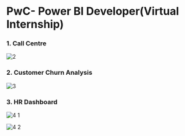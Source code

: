 # PwC- Power BI Developer(Virtual Internship)

### 1. Call Centre

  ![2](https://github.com/user-attachments/assets/0db3ae61-d009-472f-b1cf-81b313b78ccd)
  

### 2. Customer Churn Analysis
    
  ![3](https://github.com/user-attachments/assets/db47797d-64e8-4362-9298-feee87cae922)

  
### 3. HR Dashboard


  ![4 1](https://github.com/user-attachments/assets/acf48556-374a-4df3-9ea4-e135858e5eb8)
  
  ![4 2](https://github.com/user-attachments/assets/9a864d40-ddc1-45ca-a5d0-39d9e8d60da2)


